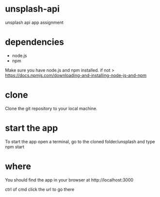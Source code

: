 # unsplash-api
unsplash api app assignment


# dependencies
- node.js
- npm

Make sure you have node.js and npm installed.
if not > 
 https://docs.npmjs.com/downloading-and-installing-node-js-and-npm


# clone
Clone the git repository to your local machine.


# start the app
To start the app open a terminal, go to the cloned folder/unsplash and type
npm start


# where
You should find the app in your browser at 
http://localhost:3000

ctrl of cmd click the url to go there